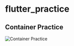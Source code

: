 # flutter_practice

## Container Practice
![Container Practice](https://github.com/inzamam9494/flutter_practice/assets/81466387/fafec8d8-a67b-4659-b606-cbd338846b7e)
